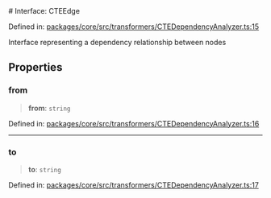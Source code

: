 <div v-pre>
# Interface: CTEEdge

Defined in: [packages/core/src/transformers/CTEDependencyAnalyzer.ts:15](https://github.com/mk3008/rawsql-ts/blob/3b53f17d700cf976ce5c49b674a04b41eeb14c40/packages/core/src/transformers/CTEDependencyAnalyzer.ts#L15)

Interface representing a dependency relationship between nodes

## Properties

### from

> **from**: `string`

Defined in: [packages/core/src/transformers/CTEDependencyAnalyzer.ts:16](https://github.com/mk3008/rawsql-ts/blob/3b53f17d700cf976ce5c49b674a04b41eeb14c40/packages/core/src/transformers/CTEDependencyAnalyzer.ts#L16)

***

### to

> **to**: `string`

Defined in: [packages/core/src/transformers/CTEDependencyAnalyzer.ts:17](https://github.com/mk3008/rawsql-ts/blob/3b53f17d700cf976ce5c49b674a04b41eeb14c40/packages/core/src/transformers/CTEDependencyAnalyzer.ts#L17)
</div>
